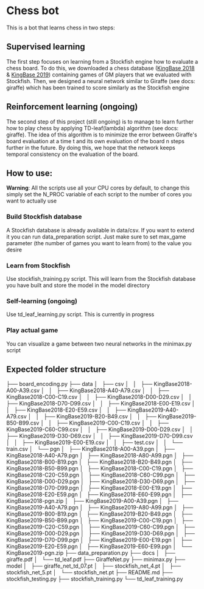 # Chess bot
This is a bot that learns chess in two steps:

## Supervised learning
The first step focuses on learning from a Stockfish engine how to evaluate a chess board.
To do this, we downloaded a chess database ([KingBase 2018](https://archive.org/details/KingBase2018) & [KingBase 2019](https://archive.org/details/KingBase2019)) containing games of GM players that we evaluated with Stockfish. Then, we designed a neural network similar to Giraffe (see docs: giraffe) which has been trained to score similarly as the Stockfish engine


## Reinforcement learning (ongoing)
The second step of this project (still ongoing) is to manage to learn further how to play chess by applying
TD-leaf(lambda) algorithm (see docs: giraffe). The idea of this algorithm is to minimize the error between 
Giraffe's board evaluation at a time t and its own evaluation of the board n steps further in the future.
By doing this, we hope that the network keeps temporal consistency on the evaluation of the board. 

## How to use:
__Warning__: All the scripts use all your CPU cores by default, to change this simply set the N_PROC variable of each script
to the number of cores you want to actually use
### Build Stockfish database
A Stockfish database is already available in data/csv. If you want to extend it you can run data_preparation script.
Just make sure to set max_game parameter (the number of games you want to learn from) to the value you desire
### Learn from Stockfish
Use stockfish_training.py script. This will learn from the Stockfish database you have built and store the model
in the model directory
### Self-learning (ongoing)
Use td_leaf_learning.py script. This is currently in progress
### Play actual game
You can visualize a game between two neural networks in the minimax.py script

## Expected folder structure
├── board_encoding.py
├── data
│   ├── csv
│   │   ├── KingBase2018-A00-A39.csv
│   │   ├── KingBase2018-A40-A79.csv
│   │   ├── KingBase2018-C00-C19.csv
│   │   ├── KingBase2018-D00-D29.csv
│   │   ├── KingBase2018-D70-D99.csv
│   │   ├── KingBase2018-E00-E19.csv
│   │   ├── KingBase2018-E20-E59.csv
│   │   ├── KingBase2019-A40-A79.csv
│   │   ├── KingBase2019-B20-B49.csv
│   │   ├── KingBase2019-B50-B99.csv
│   │   ├── KingBase2019-C00-C19.csv
│   │   ├── KingBase2019-C60-C99.csv
│   │   ├── KingBase2019-D00-D29.csv
│   │   ├── KingBase2019-D30-D69.csv
│   │   ├── KingBase2019-D70-D99.csv
│   │   ├── KingBase2019-E00-E19.csv
│   │   ├── test.csv
│   │   └── train.csv
│   └── pgn
│       ├── KingBase2018-A00-A39.pgn
│       ├── KingBase2018-A40-A79.pgn
│       ├── KingBase2018-A80-A99.pgn
│       ├── KingBase2018-B00-B19.pgn
│       ├── KingBase2018-B20-B49.pgn
│       ├── KingBase2018-B50-B99.pgn
│       ├── KingBase2018-C00-C19.pgn
│       ├── KingBase2018-C20-C59.pgn
│       ├── KingBase2018-C60-C99.pgn
│       ├── KingBase2018-D00-D29.pgn
│       ├── KingBase2018-D30-D69.pgn
│       ├── KingBase2018-D70-D99.pgn
│       ├── KingBase2018-E00-E19.pgn
│       ├── KingBase2018-E20-E59.pgn
│       ├── KingBase2018-E60-E99.pgn
│       ├── KingBase2018-pgn.zip
│       ├── KingBase2019-A00-A39.pgn
│       ├── KingBase2019-A40-A79.pgn
│       ├── KingBase2019-A80-A99.pgn
│       ├── KingBase2019-B00-B19.pgn
│       ├── KingBase2019-B20-B49.pgn
│       ├── KingBase2019-B50-B99.pgn
│       ├── KingBase2019-C00-C19.pgn
│       ├── KingBase2019-C20-C59.pgn
│       ├── KingBase2019-C60-C99.pgn
│       ├── KingBase2019-D00-D29.pgn
│       ├── KingBase2019-D30-D69.pgn
│       ├── KingBase2019-D70-D99.pgn
│       ├── KingBase2019-E00-E19.pgn
│       ├── KingBase2019-E20-E59.pgn
│       ├── KingBase2019-E60-E99.pgn
│       └── KingBase2019-pgn.zip
├── data_preparation.py
├── docs
│   ├── giraffe.pdf
│   └── td_leaf.pdf
├── GiraffeNet.py
├── minimax.py
├── model
│   ├── giraffe_net_td_07.pt
│   ├── stockfish_net_4.pt
│   ├── stockfish_net_5.pt
│   └── stockfish_net.pt
├── README.md
├── stockfish_testing.py
├── stockfish_training.py
└── td_leaf_training.py